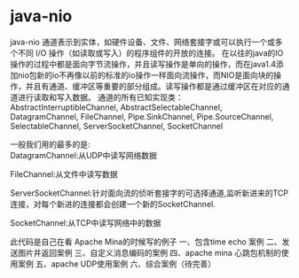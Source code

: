 # java-nio
java-nio
  通道表示到实体，如硬件设备、文件、网络套接字或可以执行一个或多个不同 I/O 操作（如读取或写入）的程序组件的开放的连接。
       在以往的java的IO操作的过程中都是面向字节流操作，并且读写操作是单向的操作，而在java1.4添加nio包新的io不再像以前的标准的io操作一样面向流操作，而NIO是面向块的操作，并且有通道、缓冲区等重要的部分组成。读写操作都是通过缓冲区在对应的通道进行读取和写入数据。
    通道的所有已知实现类： 
AbstractInterruptibleChannel, AbstractSelectableChannel, DatagramChannel, FileChannel, Pipe.SinkChannel, Pipe.SourceChannel, SelectableChannel, ServerSocketChannel, SocketChannel 

一般我们用的最多的是:   
DatagramChannel:从UDP中读写网络数据

FileChannel:从文件中读写数据

ServerSocketChannel:针对面向流的侦听套接字的可选择通道,监听新进来的TCP连接，对每个新进的连接都会创建一个新的SocketChannel.

SocketChannel:从TCP中读写网络中的数据

此代码是自己在看 Apache Mina的时候写的例子
一、包含time echo 案例
二、发送图片并返回案例
三、自定义消息编码的案例
四、apache mina 心跳包机制的使用案例
五、apache UDP使用案例
六、综合案例（待完善）